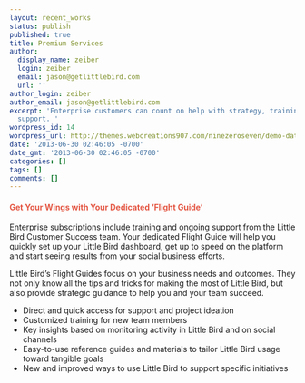 ```yaml
---
layout: recent_works
status: publish
published: true
title: Premium Services
author:
  display_name: zeiber
  login: zeiber
  email: jason@getlittlebird.com
  url: ''
author_login: zeiber
author_email: jason@getlittlebird.com
excerpt: 'Enterprise customers can count on help with strategy, training and ongoing
  support. '
wordpress_id: 14
wordpress_url: http://themes.webcreations907.com/ninezeroseven/demo-data/?post_type=recent_works&#038;p=14
date: '2013-06-30 02:46:05 -0700'
date_gmt: '2013-06-30 02:46:05 -0700'
categories: []
tags: []
comments: []
---
```

<h4>
<span style="color:#E45845;">Get Your Wings with Your Dedicated ‘Flight Guide’</span><br />
</h4>
<p>Enterprise subscriptions include training and ongoing support from the Little Bird Customer Success team. Your dedicated Flight Guide will help you quickly set up your Little Bird dashboard, get up to speed on the platform and start seeing results from your social business efforts.</p>
<p>Little Bird’s Flight Guides focus on your business needs and outcomes. They not only know all the tips and tricks for making the most of Little Bird, but also provide strategic guidance to help you and your team succeed.</p>
<ul class="birddet">
<li>Direct and quick access for support and project ideation</li>
<li>Customized training for new team members</li>
<li>Key insights based on monitoring activity in Little Bird and on social channels </li>
<li>Easy-to-use reference guides and materials to tailor Little Bird usage toward tangible goals</li>
<li>New and improved ways to use Little Bird to support specific initiatives</li>
</ul>
